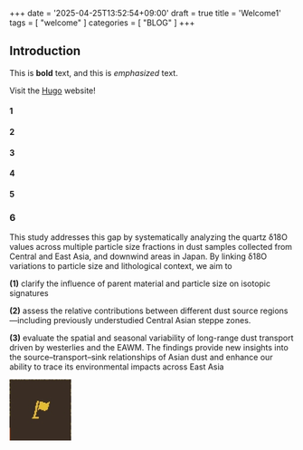 +++
date = '2025-04-25T13:52:54+09:00'
draft = true
title = 'Welcome1'
tags = [ "welcome" ]
categories = [ "BLOG" ]
+++
## Introduction

This is **bold** text, and this is *emphasized* text.

Visit the [Hugo](https://gohugo.io) website!
#### 1 
#### 2 
#### 3 
#### 4 
#### 5 
### 6

This study addresses this gap by systematically analyzing the quartz δ18O values across multiple particle size fractions in dust samples collected from Central and East Asia, and downwind areas in Japan. By linking δ18O variations to particle size and lithological context, we aim to 

**(1)** clarify the influence of parent material and particle size on isotopic signatures

**(2)** assess the relative contributions between different dust source regions—including previously understudied Central Asian steppe zones.  

**(3)** evaluate the spatial and seasonal variability of long-range dust transport driven by westerlies and the EAWM. The findings provide new insights into the source–transport–sink relationships of Asian dust and enhance our ability to trace its environmental impacts across East Asia

![picisthis](/static/bbiy_flag.png)